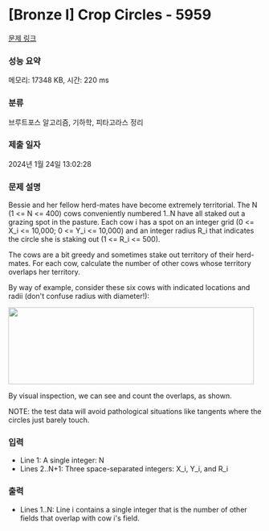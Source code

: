 # [Bronze I] Crop Circles - 5959 

[문제 링크](https://www.acmicpc.net/problem/5959) 

### 성능 요약

메모리: 17348 KB, 시간: 220 ms

### 분류

브루트포스 알고리즘, 기하학, 피타고라스 정리

### 제출 일자

2024년 1월 24일 13:02:28

### 문제 설명

<p>Bessie and her fellow herd-mates have become extremely territorial. The N (1 <= N <= 400) cows conveniently numbered 1..N have all staked out a grazing spot in the pasture. Each cow i has a spot on an integer grid (0 <= X_i <= 10,000; 0 <= Y_i <= 10,000) and an integer radius R_i that indicates the circle she is staking out (1 <= R_i <= 500).</p>

<p>The cows are a bit greedy and sometimes stake out territory of their herd-mates. For each cow, calculate the number of other cows whose territory overlaps her territory.</p>

<p>By way of example, consider these six cows with indicated locations and radii (don't confuse radius with diameter!):</p>

<p><img alt="" src="https://onlinejudgeimages.s3-ap-northeast-1.amazonaws.com/problem/5959/1.jpg" style="height:153px; width:489px"></p>

<p>By visual inspection, we can see and count the overlaps, as shown.</p>

<p>NOTE: the test data will avoid pathological situations like tangents where the circles just barely touch.</p>

### 입력 

 <ul>
	<li>Line 1: A single integer: N</li>
	<li>Lines 2..N+1: Three space-separated integers: X_i, Y_i, and R_i</li>
</ul>

<p> </p>

### 출력 

 <ul>
	<li>Lines 1..N: Line i contains a single integer that is the number of other fields that overlap with cow i's field.</li>
</ul>

<p> </p>

